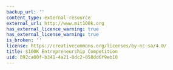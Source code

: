 ```yaml
---
backup_url: ''
content_type: external-resource
external_url: http://www.mit100k.org
has_external_licence_warning: true
has_external_license_warning: true
is_broken: ''
license: https://creativecommons.org/licenses/by-nc-sa/4.0/
title: $100K Entrepreneurship Competition
uid: 892ca00f-b341-4a21-8dc2-058dd6f9eb10
---
```

